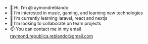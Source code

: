 - 👋 Hi, I’m @raymondreblando
- 👀 I’m interested in music, gaming, and learning new technologies
- 🌱 I’m currently learning laravel, react and nextjs
- 💞️ I’m looking to collaborate on team projects
- 📫 You can contact me in my email raymond.republica.reblando@gmail.com

<!---
raymondreblando/raymondreblando is a ✨ special ✨ repository because its `README.md` (this file) appears on your GitHub profile.
You can click the Preview link to take a look at your changes.
--->

